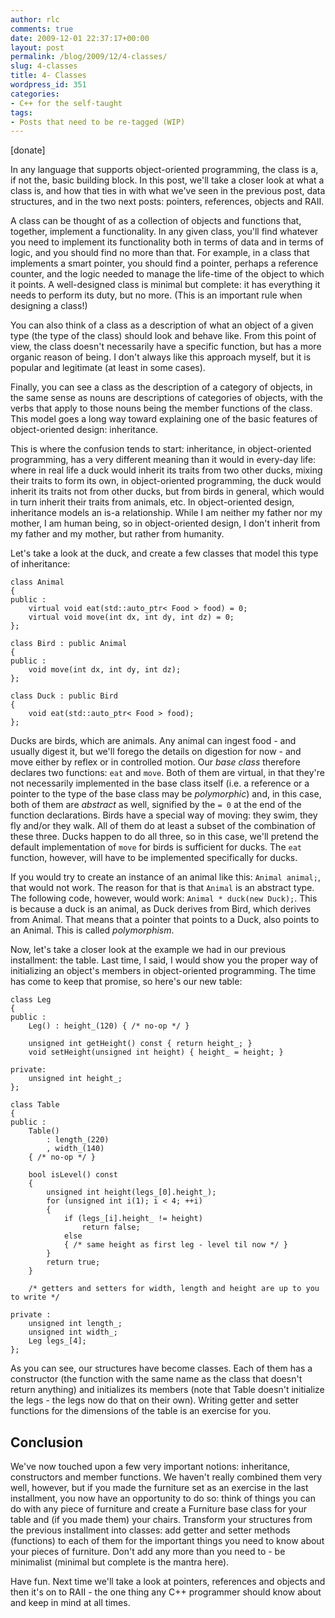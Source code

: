 ```yaml
---
author: rlc
comments: true
date: 2009-12-01 22:37:17+00:00
layout: post
permalink: /blog/2009/12/4-classes/
slug: 4-classes
title: 4- Classes
wordpress_id: 351
categories:
- C++ for the self-taught
tags:
- Posts that need to be re-tagged (WIP)
---
```


[donate]

In any language that supports object-oriented programming, the class is a, if not the, basic building block. In this post, we'll take a closer look at what a class is, and how that ties in with what we've seen in the previous post, data structures, and in the two next posts: pointers, references, objects and RAII.
<!--more-->
A class can be thought of as a collection of objects and functions that, together, implement a functionality. In any given class, you'll find whatever you need to implement its functionality both in terms of data and in terms of logic, and you should find no more than that. For example, in a class that implements a smart pointer, you should find a pointer, perhaps a reference counter, and the logic needed to manage the life-time of the object to which it points. A well-designed class is minimal but complete: it has everything it needs to perform its duty, but no more. (This is an important rule when designing a class!)

You can also think of a class as a description of what an object of a given type (the type of the class) should look and behave like. From this point of view, the class doesn't necessarily have a specific function, but has a more organic reason of being. I don't always like this approach myself, but it is popular and legitimate (at least in some cases).

Finally, you can see a class as the description of a category of objects, in the same sense as nouns are descriptions of categories of objects, with the verbs that apply to those nouns being the member functions of the class. This model goes a long way toward explaining one of the basic features of object-oriented design: inheritance.

This is where the confusion tends to start: inheritance, in object-oriented programming, has a very different meaning than it would in every-day life: where in real life a duck would inherit its traits from two other ducks, mixing their traits to form its own, in object-oriented programming, the duck would inherit its traits not from other ducks, but from birds in general, which would in turn inherit their traits from animals, etc. In object-oriented design, inheritance models an is-a relationship. While I am neither my father nor my mother, I am human being, so in object-oriented design, I don't inherit from my father and my mother, but rather from humanity.

Let's take a look at the duck, and create a few classes that model this type of inheritance: 
    
    class Animal
    {
    public :
        virtual void eat(std::auto_ptr< Food > food) = 0;
        virtual void move(int dx, int dy, int dz) = 0;
    };
    
    class Bird : public Animal
    {
    public :
        void move(int dx, int dy, int dz);
    };
    
    class Duck : public Bird
    {
        void eat(std::auto_ptr< Food > food);
    };

Ducks are birds, which are animals. Any animal can ingest food - and usually digest it, but we'll forego the details on digestion for now - and move either by reflex or in controlled motion. Our _base class_ therefore declares two functions: `eat` and `move`. Both of them are virtual, in that they're not necessarily implemented in the base class itself (i.e. a reference or a pointer to the type of the base class may be _polymorphic_) and, in this case, both of them are _abstract_ as well, signified by the `= 0` at the end of the function declarations. Birds have a special way of moving: they swim, they fly and/or they walk. All of them do at least a subset of the combination of these three. Ducks happen to do all three, so in this case, we'll pretend the default implementation of `move` for birds is sufficient for ducks. The `eat` function, however, will have to be implemented specifically for ducks.

If you would try to create an instance of an animal like this: `Animal animal;`, that would not work. The reason for that is that `Animal` is an abstract type. The following code, however, would work: `Animal * duck(new Duck);`. This is because a duck is an animal, as Duck derives from Bird, which derives from Animal. That means that a pointer that points to a Duck, also points to an Animal. This is called _polymorphism_.

Now, let's take a closer look at the example we had in our previous installment: the table. Last time, I said, I would show you the proper way of initializing an object's members in object-oriented programming. The time has come to keep that promise, so here's our new table: 
    
    class Leg
    {
    public :
        Leg() : height_(120) { /* no-op */ }
    
        unsigned int getHeight() const { return height_; }
        void setHeight(unsigned int height) { height_ = height; }
    
    private:
        unsigned int height_;
    };
    
    class Table
    {
    public :
        Table()
            : length_(220)
            , width_(140)
        { /* no-op */ }
    
        bool isLevel() const
        {
            unsigned int height(legs_[0].height_);
            for (unsigned int i(1); i < 4; ++i)
            {
                if (legs_[i].height_ != height)
                    return false;
                else
                { /* same height as first leg - level til now */ }
            }
            return true;
        }
    
        /* getters and setters for width, length and height are up to you to write */
    
    private :
        unsigned int length_;
        unsigned int width_;
        Leg legs_[4];
    };

As you can see, our structures have become classes. Each of them has a constructor (the function with the same name as the class that doesn't return anything) and initializes its members (note that Table doesn't initialize the legs - the legs now do that on their own). Writing getter and setter functions for the dimensions of the table is an exercise for you.



## Conclusion


We've now touched upon a few very important notions: inheritance, constructors and member functions. We haven't really combined them very well, however, but if you made the furniture set as an exercise in the last installment, you now have an opportunity to do so: think of things you can do with any piece of furniture and create a Furniture base class for your table and (if you made them) your chairs. Transform your structures from the previous installment into classes: add getter and setter methods (functions) to each of them for the important things you need to know about your pieces of furniture. Don't add any more than you need to - be minimalist (minimal but complete is the mantra here).

Have fun. Next time we'll take a look at pointers, references and objects and then it's on to RAII - the one thing any C++ programmer should know about and keep in mind at all times.
